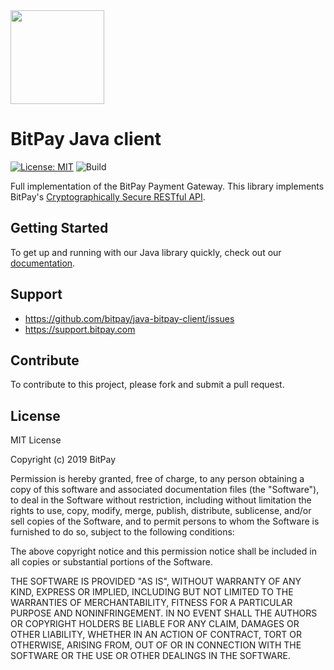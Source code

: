 <img src="https://bitpay.com/_nuxt/img/bitpay-logo-blue.1c0494b.svg" width="150">

# BitPay Java client
[![License: MIT](https://img.shields.io/badge/License-MIT-yellow.svg)](https://opensource.org/licenses/MIT) ![Build](https://github.com/bitpay/java-bitpay-client/actions/workflows/build.yml/badge.svg)

Full implementation of the BitPay Payment Gateway. This library implements BitPay's [Cryptographically Secure RESTful API](https://developer.bitpay.com/reference/concepts).

## Getting Started

To get up and running with our Java library quickly, check out our [documentation](https://developer.bitpay.com/reference/java-full-sdk-getting-started).

## Support

* https://github.com/bitpay/java-bitpay-client/issues
* https://support.bitpay.com

## Contribute

To contribute to this project, please fork and submit a pull request.

## License

MIT License

Copyright (c) 2019 BitPay

Permission is hereby granted, free of charge, to any person obtaining a copy
of this software and associated documentation files (the "Software"), to deal
in the Software without restriction, including without limitation the rights
to use, copy, modify, merge, publish, distribute, sublicense, and/or sell
copies of the Software, and to permit persons to whom the Software is
furnished to do so, subject to the following conditions:

The above copyright notice and this permission notice shall be included in all
copies or substantial portions of the Software.

THE SOFTWARE IS PROVIDED "AS IS", WITHOUT WARRANTY OF ANY KIND, EXPRESS OR
IMPLIED, INCLUDING BUT NOT LIMITED TO THE WARRANTIES OF MERCHANTABILITY,
FITNESS FOR A PARTICULAR PURPOSE AND NONINFRINGEMENT. IN NO EVENT SHALL THE
AUTHORS OR COPYRIGHT HOLDERS BE LIABLE FOR ANY CLAIM, DAMAGES OR OTHER
LIABILITY, WHETHER IN AN ACTION OF CONTRACT, TORT OR OTHERWISE, ARISING FROM,
OUT OF OR IN CONNECTION WITH THE SOFTWARE OR THE USE OR OTHER DEALINGS IN THE
SOFTWARE.
